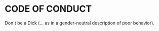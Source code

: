 
CODE OF CONDUCT
===============

Don't be a Dick (... as in a gender-neutral description of poor behavior).

